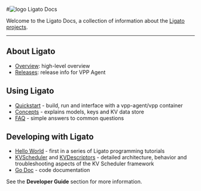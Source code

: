 #![logo](img/ligato/ligato-dark.png) <span >Ligato Docs</span>

Welcome to the Ligato Docs, a collection of information about the [Ligato projects](https://github.com/ligato).

---

## About Ligato

- [Overview](intro/overview.md): high-level overview
- [Releases](https://github.com/ligato/vpp-agent/releases): release info for VPP Agent

## Using Ligato

- [Quickstart](user-guide/quickstart.md) - build, run and interface with a vpp-agent/vpp container
- [Concepts](user-guide/concepts.md) - explains models, keys and KV data store
- [FAQ](intro/faq.md) - simple answers to common questions

## Developing with Ligato

- [Hello World](tutorials/01_hello-world.md) - first in a series of Ligato programming tutorials
- [KVScheduler](developer-guide/kvscheduler.md) and [KVDescriptors](developer-guide/kvdescriptor.md) - detailed architecture, behavior and troubleshooting aspects of the KV Scheduler framework
- [Go Doc](https://godoc.org/github.com/ligato/vpp-agent) - code documentation

See the **Developer Guide** section for more information.

